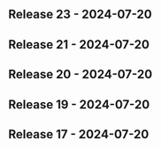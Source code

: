## Release 23 - 2024-07-20
## Release 21 - 2024-07-20
## Release 20 - 2024-07-20
## Release 19 - 2024-07-20
## Release 17 - 2024-07-20
